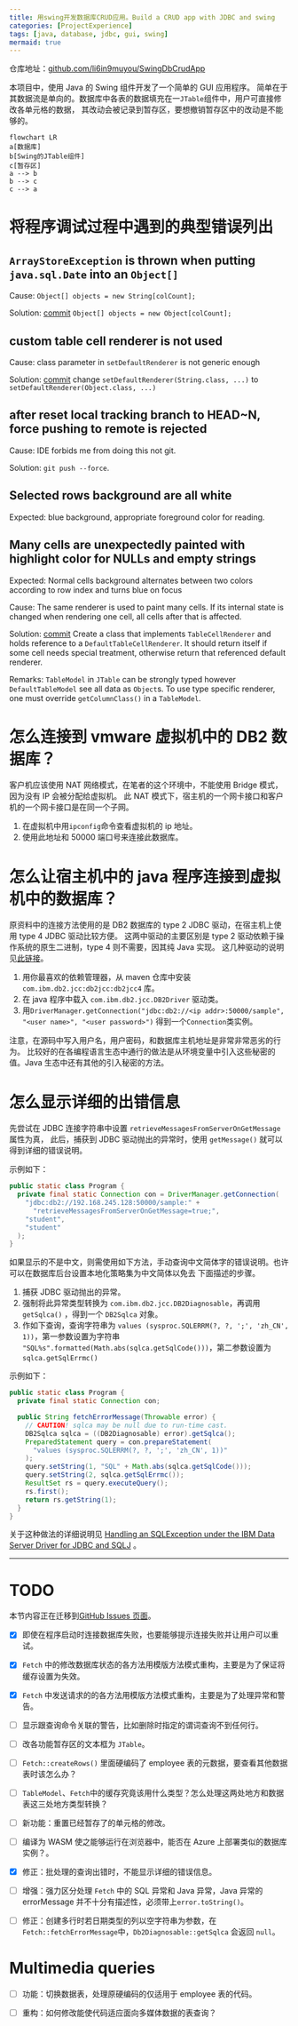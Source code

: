 ```yaml
---
title: 用swing开发数据库CRUD应用。Build a CRUD app with JDBC and swing
categories: [ProjectExperience]
tags: [java, database, jdbc, gui, swing]
mermaid: true
---
```


仓库地址：[github.com/li6in9muyou/SwingDbCrudApp](https://github.com/li6in9muyou/SwingDbCrudApp)

本项目中，使用 Java 的 Swing 组件开发了一个简单的 GUI 应用程序。
简单在于其数据流是单向的。数据库中各表的数据填充在一`JTable`组件中，用户可直接修改各单元格的数据，
其改动会被记录到暂存区，要想撤销暂存区中的改动是不能够的。

```mermaid
flowchart LR
a[数据库]
b[Swing的JTable组件]
c[暂存区]
a --> b
b --> c
c --> a
```

# 将程序调试过程中遇到的典型错误列出

## `ArrayStoreException` is thrown when putting `java.sql.Date` into an `Object[]`

Cause: `Object[] objects = new String[colCount];`

Solution:
[commit](https://github.com/li6in9muyou/SwingDbCrudApp/commit/9240a4af)
`Object[] objects = new Object[colCount];`

## custom table cell renderer is not used

Cause: class parameter in `setDefaultRenderer` is not generic enough

Solution:
[commit](https://github.com/li6in9muyou/SwingDbCrudApp/commit/885adbe)
change `setDefaultRenderer(String.class, ...)` to `setDefaultRenderer(Object.class, ...)`

## after reset local tracking branch to HEAD~N, force pushing to remote is rejected

Cause: IDE forbids me from doing this not git.

Solution: `git push --force`.

## Selected rows background are all white

Expected: blue background, appropriate foreground color for reading.

## Many cells are unexpectedly painted with highlight color for NULLs and empty strings

Expected: Normal cells background alternates between two colors according to row index and
turns blue on focus

Cause: The same renderer is used to paint many cells. If its internal state is changed
when rendering one cell, all cells after that is affected.

Solution:
[commit](https://github.com/li6in9muyou/SwingDbCrudApp/commit/9e848fa7)
Create a class that implements `TableCellRenderer` and holds reference to a
`DefaultTableCellRenderer`. It should return itself if some cell needs special treatment, otherwise
return that referenced default renderer.

Remarks: `TableModel` in `JTable` can be strongly typed however `DefaultTableModel` see all
data as `Object`s. To use type specific renderer, one must override `getColumnClass()` in
a `TableModel`.

# 怎么连接到 vmware 虚拟机中的 DB2 数据库？

客户机应该使用 NAT 网络模式，在笔者的这个环境中，不能使用 Bridge 模式，因为没有 IP 会被分配给虚拟机。
此 NAT 模式下，宿主机的一个网卡接口和客户机的一个网卡接口是在同一个子网。

1. 在虚拟机中用`ipconfig`命令查看虚拟机的 ip 地址。
2. 使用此地址和 50000 端口号来连接此数据库。

# 怎么让宿主机中的 java 程序连接到虚拟机中的数据库？

原资料中的连接方法使用的是 DB2 数据库的 type 2 JDBC 驱动，在宿主机上使用 type 4 JDBC 驱动比较方便。
这两中驱动的主要区别是 type 2 驱动依赖于操作系统的原生二进制，type 4 则不需要，因其纯 Java 实现。
这几种驱动的说明见[此链接](https://www.ibm.com/docs/en/db2/9.7?topic=apis-supported-drivers-jdbc-sqlj)。

1. 用你最喜欢的依赖管理器，从 maven 仓库中安装 `com.ibm.db2.jcc:db2jcc:db2jcc4` 库。
2. 在 java 程序中载入 `com.ibm.db2.jcc.DB2Driver` 驱动类。
3. 用`DriverManager.getConnection("jdbc:db2://<ip addr>:50000/sample", "<user name>", "<user password>")`
   得到一个`Connection`类实例。

注意，在源码中写入用户名，用户密码，和数据库主机地址是非常非常恶劣的行为。
比较好的在各编程语言生态中通行的做法是从环境变量中引入这些秘密的值。Java 生态中还有其他的引入秘密的方法。

# 怎么显示详细的出错信息

先尝试在 JDBC 连接字符串中设置 `retrieveMessagesFromServerOnGetMessage` 属性为真，
此后，捕获到 JDBC 驱动抛出的异常时，使用 `getMessage()` 就可以得到详细的错误说明。

示例如下：

```java
public static class Program {
  private final static Connection con = DriverManager.getConnection(
    "jdbc:db2://192.168.245.128:50000/sample:" +
      "retrieveMessagesFromServerOnGetMessage=true;",
    "student",
    "student"
  );
}
```

如果显示的不是中文，则需使用如下方法，手动查询中文简体字的错误说明。也许可以在数据库后台设置本地化策略集为中文简体以免去
下面描述的步骤。

1. 捕获 JDBC 驱动抛出的异常。
2. 强制将此异常类型转换为 `com.ibm.db2.jcc.DB2Diagnosable`，再调用 `getSqlca()` ，得到一个 `DB2Sqlca` 对象。
3. 作如下查询，查询字符串为 `values (sysproc.SQLERRM(?, ?, ';', 'zh_CN', 1))`，第一参数设置为字符串
   `"SQL%s".formatted(Math.abs(sqlca.getSqlCode()))`，第二参数设置为`sqlca.getSqlErrmc()`

示例如下：

```java
public static class Program {
  private final static Connection con;

  public String fetchErrorMessage(Throwable error) {
    // CAUTION! sqlca may be null due to run-time cast.
    DB2Sqlca sqlca = ((DB2Diagnosable) error).getSqlca();
    PreparedStatement query = con.prepareStatement(
      "values (sysproc.SQLERRM(?, ?, ';', 'zh_CN', 1))"
    );
    query.setString(1, "SQL" + Math.abs(sqlca.getSqlCode()));
    query.setString(2, sqlca.getSqlErrmc());
    ResultSet rs = query.executeQuery();
    rs.first();
    return rs.getString(1);
  }
}
```

关于这种做法的详细说明见
[Handling an SQLException under the IBM Data Server Driver for JDBC and SQLJ](https://www.ibm.com/docs/en/db2/9.7?topic=ewudsdjs-handling-sqlexception-under-data-server-driver-jdbc-sqlj)
。

---

# TODO

本节内容正在迁移到[GitHub Issues 页面](https://github.com/li6in9muyou/SwingDbCrudApp/issues)。

- [x] 即使在程序启动时连接数据库失败，也要能够提示连接失败并让用户可以重试。

- [x] `Fetch` 中的修改数据库状态的各方法用模版方法模式重构，主要是为了保证将缓存设置为失效。

- [x] `Fetch` 中发送请求的的各方法用模版方法模式重构，主要是为了处理异常和警告。

- [ ] 显示跟查询命令关联的警告，比如删除时指定的谓词查询不到任何行。

- [ ] 改各功能暂存区的文本框为 `JTable`。

- [ ] `Fetch::createRows()` 里面硬编码了 employee 表的元数据，要查看其他数据表时该怎么办？

- [ ] `TableModel`、`Fetch`中的缓存究竟该用什么类型？怎么处理这两处地方和数据表这三处地方类型转换？

- [ ] 新功能：重置已经暂存了的单元格的修改。

- [ ] 编译为 WASM 使之能够运行在浏览器中，能否在 Azure 上部署类似的数据库实例？。

- [x] 修正：批处理的查询出错时，不能显示详细的错误信息。

- [ ] 增强：强力区分处理 `Fetch` 中的 SQL 异常和 Java 异常，Java 异常的 errorMessage
      并不十分有描述性，必须带上`error.toString()`。

- [ ] 修正：创建多行时若日期类型的列以空字符串为参数，在`Fetch::fetchErrorMessage`中，`Db2Diagnosable::getSqlca`
      会返回 `null`。

# Multimedia queries

- [ ] 功能：切换数据表，处理原硬编码的仅适用于 employee 表的代码。

- [ ] 重构：如何修改能使代码适应面向多媒体数据的表查询？
